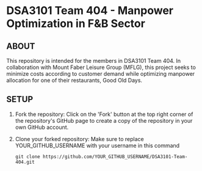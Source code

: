 # DSA3101 Team 404 - Manpower Optimization in F&B Sector

## ABOUT
This repository is intended for the members in DSA3101 Team 404. 
In collaboration with Mount Faber Leisure Group (MFLG), this project seeks to minimize costs according to customer demand while optimizing manpower allocation for one of their restaurants, Good Old Days.

## SETUP
1. Fork the repository:
Click on the 'Fork' button at the top right corner of the repository's GitHub page to create a copy of the repository in your own GitHub account.

2. Clone your forked repository: Make sure to replace YOUR_GITHUB_USERNAME with your username in this command
   ```
   git clone https://github.com/YOUR_GITHUB_USERNAME/DSA3101-Team-404.git
   ```


